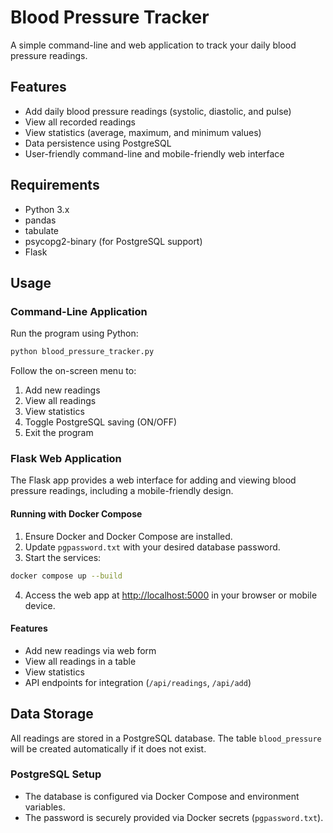# Blood Pressure Tracker

A simple command-line and web application to track your daily blood pressure readings.

## Features

- Add daily blood pressure readings (systolic, diastolic, and pulse)
- View all recorded readings
- View statistics (average, maximum, and minimum values)
- Data persistence using PostgreSQL
- User-friendly command-line and mobile-friendly web interface

## Requirements

- Python 3.x
- pandas
- tabulate
- psycopg2-binary (for PostgreSQL support)
- Flask

## Usage

### Command-Line Application

Run the program using Python:

```bash
python blood_pressure_tracker.py
```

Follow the on-screen menu to:
1. Add new readings
2. View all readings
3. View statistics
4. Toggle PostgreSQL saving (ON/OFF)
5. Exit the program

### Flask Web Application

The Flask app provides a web interface for adding and viewing blood pressure readings, including a mobile-friendly design.

#### Running with Docker Compose

1. Ensure Docker and Docker Compose are installed.
2. Update `pgpassword.txt` with your desired database password.
3. Start the services:

```bash
docker compose up --build
```

4. Access the web app at [http://localhost:5000](http://localhost:5000) in your browser or mobile device.

#### Features

- Add new readings via web form
- View all readings in a table
- View statistics
- API endpoints for integration (`/api/readings`, `/api/add`)

## Data Storage

All readings are stored in a PostgreSQL database. The table `blood_pressure` will be created automatically if it does not exist.

### PostgreSQL Setup

- The database is configured via Docker Compose and environment variables.
- The password is securely provided via Docker secrets (`pgpassword.txt`).
